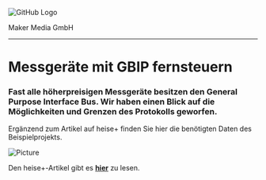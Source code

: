![GitHub Logo](http://www.heise.de/make/icons/make_logo.png)

Maker Media GmbH
*** 

# Messgeräte mit GBIP fernsteuern

### Fast alle höherpreisigen Messgeräte besitzen den General Purpose Interface Bus. Wir haben einen Blick auf die Möglichkeiten und Grenzen des Protokolls geworfen.

Ergänzend zum Artikel auf heise+ finden Sie hier die benötigten Daten des Beispielprojekts.

![Picture](https://github.com/MakeMagazinDE/GBIP/blob/main/gbip_master.jpg)

Den heise+-Artikel gibt es **[hier](https://google.de)** zu lesen.
